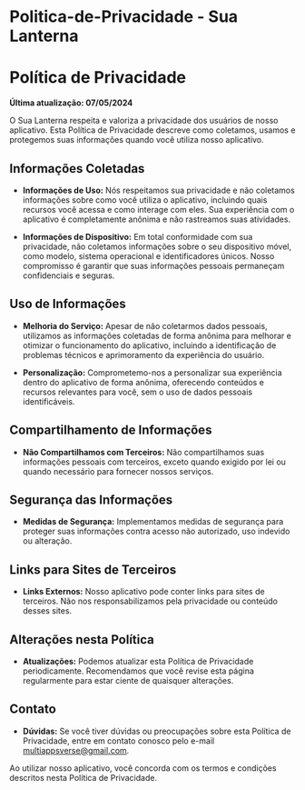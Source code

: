 # Politica-de-Privacidade - Sua Lanterna

# Política de Privacidade

**Última atualização: 07/05/2024**

O Sua Lanterna respeita e valoriza a privacidade dos usuários de nosso aplicativo. Esta Política de Privacidade descreve como coletamos, usamos e protegemos suas informações quando você utiliza nosso aplicativo.

## Informações Coletadas

- **Informações de Uso:** Nós respeitamos sua privacidade e não coletamos informações sobre como você utiliza o aplicativo, incluindo quais recursos você acessa e como interage com eles. Sua experiência com o aplicativo é completamente anônima e não rastreamos suas atividades.

- **Informações de Dispositivo:** Em total conformidade com sua privacidade, não coletamos informações sobre o seu dispositivo móvel, como modelo, sistema operacional e identificadores únicos. Nosso compromisso é garantir que suas informações pessoais permaneçam confidenciais e seguras.

## Uso de Informações

- **Melhoria do Serviço:** Apesar de não coletarmos dados pessoais, utilizamos as informações coletadas de forma anônima para melhorar e otimizar o funcionamento do aplicativo, incluindo a identificação de problemas técnicos e aprimoramento da experiência do usuário.

- **Personalização:** Comprometemo-nos a personalizar sua experiência dentro do aplicativo de forma anônima, oferecendo conteúdos e recursos relevantes para você, sem o uso de dados pessoais identificáveis.

## Compartilhamento de Informações

- **Não Compartilhamos com Terceiros:** Não compartilhamos suas informações pessoais com terceiros, exceto quando exigido por lei ou quando necessário para fornecer nossos serviços.

## Segurança das Informações

- **Medidas de Segurança:** Implementamos medidas de segurança para proteger suas informações contra acesso não autorizado, uso indevido ou alteração.

## Links para Sites de Terceiros

- **Links Externos:** Nosso aplicativo pode conter links para sites de terceiros. Não nos responsabilizamos pela privacidade ou conteúdo desses sites.

## Alterações nesta Política

- **Atualizações:** Podemos atualizar esta Política de Privacidade periodicamente. Recomendamos que você revise esta página regularmente para estar ciente de quaisquer alterações.

## Contato

- **Dúvidas:** Se você tiver dúvidas ou preocupações sobre esta Política de Privacidade, entre em contato conosco pelo e-mail multiappsverse@gmail.com.

Ao utilizar nosso aplicativo, você concorda com os termos e condições descritos nesta Política de Privacidade.
